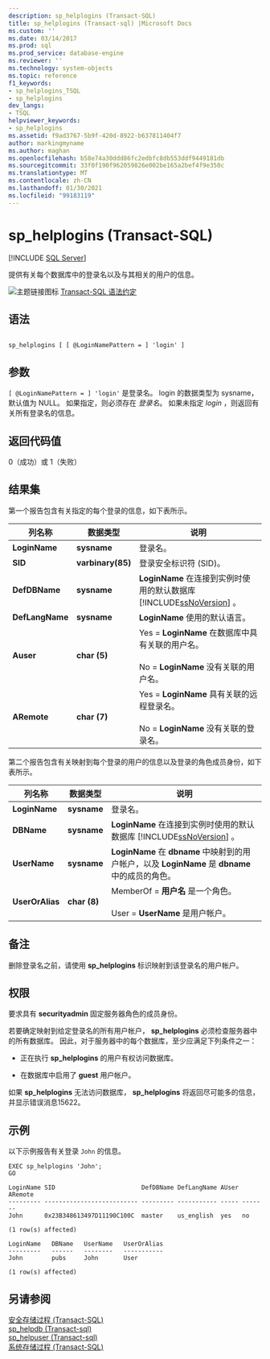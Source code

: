 ```yaml
---
description: sp_helplogins (Transact-SQL)
title: sp_helplogins (Transact-sql) |Microsoft Docs
ms.custom: ''
ms.date: 03/14/2017
ms.prod: sql
ms.prod_service: database-engine
ms.reviewer: ''
ms.technology: system-objects
ms.topic: reference
f1_keywords:
- sp_helplogins_TSQL
- sp_helplogins
dev_langs:
- TSQL
helpviewer_keywords:
- sp_helplogins
ms.assetid: f9ad3767-5b9f-420d-8922-b637811404f7
author: markingmyname
ms.author: maghan
ms.openlocfilehash: b58e74a30ddd86fc2edbfc8db553ddf9449181db
ms.sourcegitcommit: 33f0f190f962059826e002be165a2bef4f9e350c
ms.translationtype: MT
ms.contentlocale: zh-CN
ms.lasthandoff: 01/30/2021
ms.locfileid: "99183119"
---
```

# <a name="sp_helplogins-transact-sql"></a>sp_helplogins (Transact-SQL)
[!INCLUDE [SQL Server](../../includes/applies-to-version/sqlserver.md)]

  提供有关每个数据库中的登录名以及与其相关的用户的信息。  
  
 ![主题链接图标](../../database-engine/configure-windows/media/topic-link.gif "“主题链接”图标") [Transact-SQL 语法约定](../../t-sql/language-elements/transact-sql-syntax-conventions-transact-sql.md)  
  
## <a name="syntax"></a>语法  
  
```  
  
sp_helplogins [ [ @LoginNamePattern = ] 'login' ]  
```  
  
## <a name="arguments"></a>参数  
`[ @LoginNamePattern = ] 'login'` 是登录名。 login 的数据类型为 sysname，默认值为 NULL。 如果指定，则必须存在 *登录名*。 如果未指定 *login* ，则返回有关所有登录名的信息。  
  
## <a name="return-code-values"></a>返回代码值  
 0（成功）或 1（失败）  
  
## <a name="result-sets"></a>结果集  
 第一个报告包含有关指定的每个登录的信息，如下表所示。  
  
|列名称|数据类型|说明|  
|-----------------|---------------|-----------------|  
|**LoginName**|**sysname**|登录名。|  
|**SID**|**varbinary(85)**|登录安全标识符 (SID)。|  
|**DefDBName**|**sysname**|**LoginName** 在连接到实例时使用的默认数据库 [!INCLUDE[ssNoVersion](../../includes/ssnoversion-md.md)] 。|  
|**DefLangName**|**sysname**|**LoginName** 使用的默认语言。|  
|**Auser**|**char (5)**|Yes = **LoginName** 在数据库中具有关联的用户名。<br /><br /> No = **LoginName** 没有关联的用户名。|  
|**ARemote**|**char (7)**|Yes = **LoginName** 具有关联的远程登录名。<br /><br /> No = **LoginName** 没有关联的登录名。|  
  
 第二个报告包含有关映射到每个登录的用户的信息以及登录的角色成员身份，如下表所示。  
  
|列名称|数据类型|说明|  
|-----------------|---------------|-----------------|  
|**LoginName**|**sysname**|登录名。|  
|**DBName**|**sysname**|**LoginName** 在连接到实例时使用的默认数据库 [!INCLUDE[ssNoVersion](../../includes/ssnoversion-md.md)] 。|  
|**UserName**|**sysname**|**LoginName** 在 **dbname** 中映射到的用户帐户，以及 **LoginName** 是 **dbname** 中的成员的角色。|  
|**UserOrAlias**|**char (8)**|MemberOf = **用户名** 是一个角色。<br /><br /> User = **UserName** 是用户帐户。|  
  
## <a name="remarks"></a>备注  
 删除登录名之前，请使用 **sp_helplogins** 标识映射到该登录名的用户帐户。  
  
## <a name="permissions"></a>权限  
 要求具有 **securityadmin** 固定服务器角色的成员身份。  
  
 若要确定映射到给定登录名的所有用户帐户， **sp_helplogins** 必须检查服务器中的所有数据库。 因此，对于服务器中的每个数据库，至少应满足下列条件之一：  
  
-   正在执行 **sp_helplogins** 的用户有权访问数据库。  
  
-   在数据库中启用了 **guest** 用户帐户。  
  
 如果 **sp_helplogins** 无法访问数据库， **sp_helplogins** 将返回尽可能多的信息，并显示错误消息15622。  
  
## <a name="examples"></a>示例  
 以下示例报告有关登录 `John` 的信息。  
  
```  
EXEC sp_helplogins 'John';  
GO  
  
LoginName SID                        DefDBName DefLangName AUser ARemote   
--------- -------------------------- --------- ----------- ----- -------   
John      0x23B348613497D11190C100C  master    us_english  yes   no  
  
(1 row(s) affected)  
  
LoginName   DBName   UserName   UserOrAlias   
---------   ------   --------   -----------   
John        pubs     John       User          
  
(1 row(s) affected)  
```  
  
## <a name="see-also"></a>另请参阅  
 [安全存储过程 (Transact-SQL)](../../relational-databases/system-stored-procedures/security-stored-procedures-transact-sql.md)   
 [sp_helpdb &#40;Transact-sql&#41;](../../relational-databases/system-stored-procedures/sp-helpdb-transact-sql.md)   
 [sp_helpuser &#40;Transact-sql&#41;](../../relational-databases/system-stored-procedures/sp-helpuser-transact-sql.md)   
 [系统存储过程 (Transact-SQL)](../../relational-databases/system-stored-procedures/system-stored-procedures-transact-sql.md)  
  
  
